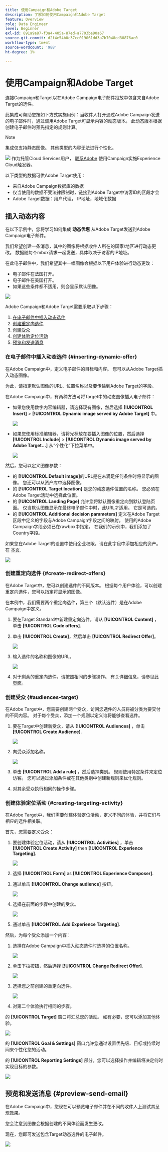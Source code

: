 ```yaml
---
title: 使用Campaign和Adobe Target
description: 了解如何使用Campaign和Adobe Target
feature: Overview
role: Data Engineer
level: Beginner
exl-id: 891a9a87-f3a4-405a-87ed-a7703be90a67
source-git-commit: d2f4e54b0c37cc019061dd3a7b7048cd80876ac0
workflow-type: tm+mt
source-wordcount: '988'
ht-degree: 1%

---
```


# 使用Campaign和Adobe Target

连接Campaign和Target以在Adobe Campaign电子邮件投放中包含来自Adobe Target的选件。

此集成可帮助您按如下方式实施用例：当收件人打开通过Adobe Campaign发送的电子邮件时，通过调用Adobe Target可显示内容的动态版本。 此动态版本根据创建电子邮件时预先指定的规则计算。

>[!NOTE]
>集成仅支持静态图像。 其他类型的内容无法进行个性化。

![](../assets/do-not-localize/speech.png)  作为托管Cloud Services用户， [联系Adobe](../start/campaign-faq.md#support) 使用Campaign实施Experience Cloud触发器。

以下类型的数据可供Adobe Target使用：

* 来自Adobe Campaign数据库的数据
* 仅当使用的数据不受法律限制时，链接到Adobe Target中访客ID的区段才会
* Adobe Target数据：用户代理， IP地址，地域化数据

## 插入动态内容

在以下示例中，您将学习如何集成 **动态优惠** 从Adobe Target发送到Adobe Campaign电子邮件。

我们希望创建一条消息，其中的图像将根据收件人所在的国家/地区进行动态更改。 数据随每个mbox请求一起发送，具体取决于访客的IP地址。

在此电子邮件中，我们希望其中一幅图像会根据以下用户体验进行动态更改：

* 电子邮件在法国打开。
* 电子邮件在美国打开。
* 如果这些条件都不适用，则会显示默认图像。

![](assets/target_4.png)

Adobe Campaign和Adobe Target需要采取以下步骤：

1. [在电子邮件中插入动态选件](#inserting-dynamic-offer)
1. [创建重定向选件](#create-redirect-offers)
1. [创建受众](#audiences-target)
1. [创建体验定位活动](#creating-targeting-activity)
1. [预览和发送消息](#preview-send-email)

### 在电子邮件中插入动态选件 {#inserting-dynamic-offer}

在Adobe Campaign中，定义电子邮件的目标和内容。 您可以从Adobe Target插入动态图像。

为此，请指定默认图像的URL、位置名称以及要传输到Adobe Target的字段。

在Adobe Campaign中，有两种方法可将Target中的动态图像插入电子邮件：

* 如果您使用数字内容编辑器，请选择现有图像，然后选择 **[!UICONTROL Insert]** > **[!UICONTROL Dynamic image served by Adobe Target]** 中。

   ![](assets/target_5.png)

* 如果您使用标准编辑器，请将光标放在要插入图像的位置，然后选择 **[!UICONTROL Include]** > **[!UICONTROL Dynamic image served by Adobe Target...]** 从“个性化”下拉菜单中。

   ![](assets/target_12.png)

然后，您可以定义图像参数：

* 的 **[!UICONTROL Default image]**&#x200B;的URL是在未满足任何条件时将显示的图像。 您还可以从资产库中选择图像。
* 的 **[!UICONTROL Target location]** 是您的动态选件位置的名称。 您必须在Adobe Target活动中选择此位置。
* 的 **[!UICONTROL Landing Page]** 允许您将默认图像重定向到默认登陆页面。 仅当默认图像显示在最终电子邮件中时，此URL才适用。 它是可选的。
* 的 **[!UICONTROL Additional decision parameters]**  定义在Adobe Target区段中定义的字段与Adobe Campaign字段之间的映射。 使用的Adobe Campaign字段必须已在rawbox中指定。 在我们的示例中，我们添加了Country字段。

如果您在Adobe Target的设置中使用企业权限，请在此字段中添加相应的资产。 在 [本页](https://experienceleague.adobe.com/docs/target/using/administer/manage-users/enterprise/properties-overview.html?lang=en#administer).

![](assets/target_13.png)

### 创建重定向选件 {#create-redirect-offers}

在Adobe Target中，您可以创建选件的不同版本。 根据每个用户体验，可以创建重定向选件，您可以指定将显示的图像。

在本例中，我们需要两个重定向选件，第三个（默认选件）是在Adobe Campaign中定义。

1. 要在Target Standard中新建重定向选件，请从 **[!UICONTROL Content]** ，单击 **[!UICONTROL Code offers]**.

1. 单击 **[!UICONTROL Create]**，然后单击 **[!UICONTROL Redirect Offer]**。

   ![](assets/target_9.png)

1. 输入选件的名称和图像的URL。

   ![](assets/target_6.png)

1. 对于剩余的重定向选件，请按照相同的步骤操作。 有关详细信息，请参见此 [ 页面](https://experienceleague.adobe.com/docs/target/using/experiences/offers/offer-redirect.html?lang=en#experiences)。

### 创建受众 {#audiences-target}

在Adobe Target中，您需要创建两个受众，访问您选件的人员将被分类为要交付的不同内容。 对于每个受众，添加一个规则以定义谁将能够查看选件。

1. 要在Target中创建新受众，请从 **[!UICONTROL Audiences]** ，单击 **[!UICONTROL Create Audience]**.

   ![](assets/audiences_1.png)

1. 向受众添加名称。

   ![](assets/audiences_2.png)

1. 单击 **[!UICONTROL Add a rule]** ，然后选择类别。 规则使用特定条件来定位访客。 您可以通过添加条件或在其他类别中创建新规则来优化规则。

1. 对其余受众执行相同的操作步骤。

### 创建体验定位活动 {#creating-targeting-activity}

在Adobe Target中，我们需要创建体验定位活动，定义不同的体验，并将它们与相应的选件相关联。

首先，您需要定义受众：

1. 要创建体验定位活动，请从 **[!UICONTROL Activities]** ，单击 **[!UICONTROL Create Activity]** then **[!UICONTROL Experience Targeting]**.

   ![](assets/target_10.png)

1. 选择 **[!UICONTROL Form]** as **[!UICONTROL Experience Composer]**.

1. 通过单击 **[!UICONTROL Change audience]** 按钮。

   ![](assets/target_10_2.png)

1. 选择在前面的步骤中创建的受众。

   ![](assets/target_10_3.png)

1. 通过单击 **[!UICONTROL Add Experience Targeting]**.

然后，为每个受众添加一个内容：

1. 选择在Adobe Campaign中插入动态选件时选择的位置名称。

   ![](assets/target_15.png)

1. 单击下拉按钮，然后选择 **[!UICONTROL Change Redirect Offer]**.

   ![](assets/target_content.png)

1. 选择您之前创建的重定向选件。

   ![](assets/target_content_2.png)

1. 对第二个体验执行相同的步骤。

的 **[!UICONTROL Target]** 窗口将汇总您的活动。 如有必要，您可以添加其他体验。

![](assets/target_experience.png)

的 **[!UICONTROL Goal & Settings]** 窗口允许您通过设置优先级、目标或持续时间来个性化您的活动。

的 **[!UICONTROL Reporting Settings]** 部分，您可以选择操作并编辑将决定何时实现目标的参数。

![](assets/target_experience_2.png)

## 预览和发送消息 {#preview-send-email}

在Adobe Campaign中，您现在可以预览电子邮件并在不同的收件人上测试其呈现效果。

您会注意到图像会根据创建的不同体验而发生更改。

现在，您即可发送包含Target动态选件的电子邮件。

![](assets/target_20.png)
